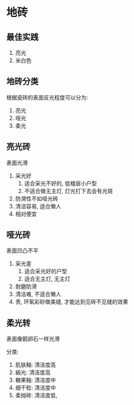 # 地砖

## 最佳实践

1. 亮光
2. 米白色


## 地砖分类

根据瓷砖的表面反光程度可以分为:

1. 亮光
2. 哑光
3. 柔光


## 亮光砖

表面光滑

1. 采光好
    1. 适合采光不好的, 低楼层小户型
    2. 不适合做无主灯, 灯光打下去会有光斑
2. 防滑性不如哑光砖
3. 清洁容易, 适合懒人
4. 相对便宜


## 哑光砖

表面凹凸不平

1. 采光差
    1. 适合采光好的户型
    2. 适合无主灯, 无主灯
2. 耐磨防滑
3. 清洁难, 不适合懒人
4. 贵, 环氧彩砂做美缝, 才能达到见砖不见缝的效果

## 柔光转

表面像鹅卵石一样光滑

分类:

1. 肌肤釉: 清洁度高
2. 緞光: 清洁度高
3. 糖果釉: 清洁度中
4. 细干粒: 清洁度中
5. 柔抛砖: 清洁度低, 
























